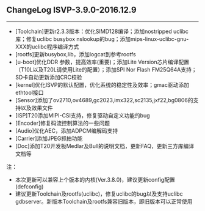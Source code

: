 ## ChangeLog ISVP-3.9.0-2016.12.9
----------

* [Toolchain]更新r2.3.3版本：优化SIMD128编译；添加nostripped uclibc库；修复uclibc busybox nslookup的bug；添加mips-linux-uclibc-gnu-XXX的uclibc程序编译方式
* [rootfs]更新busybox,lib，添加logcat到参考rootfs
* [u-boot]优化DDR 参数，提高效率(重要)；添加Lite Version芯片编译配置（T10L以及T20L请使用Lite的配置）；添加SPI Nor Flash FM25Q64A支持；SD卡自动更新添加CRC校验
* [kernel]优化ISVP的默认配置，优化系统的稳定性及效率；gmac驱动添加ethtool接口
* [Sensor]添加了ov2710,ov4689,gc2023,imx322,sc2135,jxf22,bg0806的支持以及效果文件
* [ISP]T20添加MIPI-CSI支持，修复驱动自定义功能的bug
* [Encoder]修复码流控制算法的一些问题
* [Audio]优化AEC，添加ADPCM编解码支持
* [Carrier]添加JPEG抓拍功能
* [Doc]添加T20开发板Medlar及Bull的说明文档，更新FAQ，更新三方库编译文档等

注：

* 本次更新可以兼容上个版本的内核(Ver.3.8.0)，建议更新config配置(defconfig)
* 建议更新Toolchain及rootfs(uclibc)，修复uclibc的bug以及支持uclibc gdbserver。新版本Toolchain及rootfs兼容旧版本，即旧版本可以正常使用
